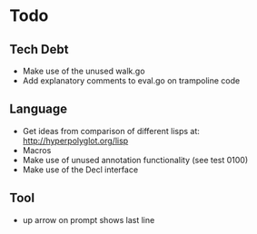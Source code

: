 # Todo

## Tech Debt

- Make use of the unused walk.go
- Add explanatory comments to eval.go on trampoline code

## Language

- Get ideas from comparison of different lisps at: http://hyperpolyglot.org/lisp
- Macros
- Make use of unused annotation functionality (see test 0100)
- Make use of the Decl interface

## Tool

- up arrow on prompt shows last line
